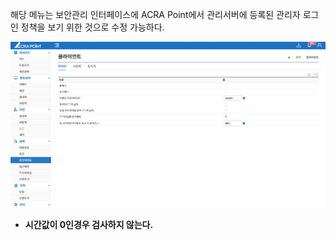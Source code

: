 해당 메뉴는 보안관리 인터페이스에 ACRA Point에서 관리서버에 등록된 관리자 로그인 정책을 보기 위한 것으로 수정 가능하다.

![관리자 클라이언트](image.png)

- **시간값이 0인경우 검사하지 않는다.**